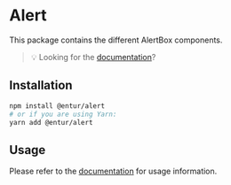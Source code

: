 # Alert

This package contains the different AlertBox components.

> 💡 Looking for the [documentation](https://entur-design-system.firebaseapp.com/komponenter/alert-box)?

## Installation

```sh
npm install @entur/alert
# or if you are using Yarn:
yarn add @entur/alert
```

## Usage

Please refer to the [documentation](https://entur-design-system.firebaseapp.com/komponenter/alert-box) for usage information.
